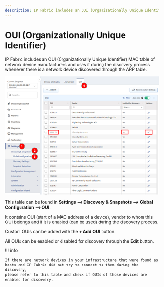 ```yaml
---
description: IP Fabric includes an OUI (Organizationally Unique Identifier) MAC table of network device manufacturers and uses it during the discovery process whenever there is a network device discovered through the ARP table.
---
```


# OUI (Organizationally Unique Identifier)

IP Fabric includes an OUI (Organizationally Unique Identifier) MAC table
of network device manufacturers and uses it during the discovery process
whenever there is a network device discovered through the ARP table.

![OUI table](OUI.png)

This table can be found in **Settings --> Discovery & Snapshots --> Global
Configuration --> OUI**.

It contains OUI (start of a MAC address of a device), vendor to whom
this OUI belongs and if it is enabled (can be used) during the discovery
process.

Custom OUIs can be added with the **+ Add OUI** button.

All OUIs can be enabled or disabled for discovery through the **Edit** button.

!!! info

    If there are network devices in your infrastructure that were found as
    hosts and IP Fabric did not try to connect to them during the discovery,
    please refer to this table and check if OUIs of those devices are
    enabled for discovery.
